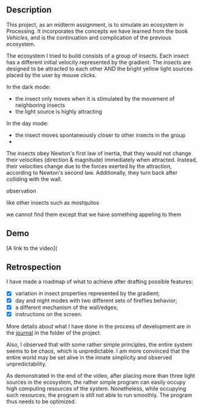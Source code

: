 ## Description

This project, as an midterm assignment, is to simulate an ecosystem in Processing. It incorporates the concepts we have learned from the book *Vehicles*, and is the continuation and complication of the previous ecosystem.

The ecosystem I tried to build consists of a group of insects. Each insect has a different initial velocity represented by the gradient. The insects are designed to be attracted to each other AND the bright yellow light sources placed by the user by mouse clicks.

In the dark mode:

- the insect only moves when it is stimulated by the movement of neighboring insects
- the light source is highly attracting

In the day mode:

- the insect moves spontaneously closer to other insects in the group
- 

The insects obey Newton's first law of inertia, that they would not change their velocities (direction & magnitude) immediately when attracted. Instead, their velocities change due to the forces exerted by the attraction, according to Newton's second law. Additionally, they turn back after colliding with the wall.



observation

like other insects such as mostquitos

we cannot find them except that we have something appeling to them



## Demo

[A link to the video](



## Retrospection

I have made a roadmap of what to achieve after drafting possible features:

- [x] variation in insect properties represented by the gradient;
- [x] day and night modes with two different sets of fireflies behavior;
- [x] a different mechanism of the wall/edges;
- [x] instructions on the screen.

More details about what I have done in the process of development are in the [journal](/March%209%20-%20Midterm/Journal.md) in the folder of the project.





Also, I observed that with some rather simple principles, the entire system seems to be chaos, which is unpredictable. I am more convinced that the entire world may be set alive in the innate simplicity and observed unpredictability.

As demonstrated in the end of the video, after placing more than three light sources in the ecosystem, the rather simple program can easily occupy high computing resources of the system. Nonetheless, while occupying such resources, the program is still not able to run smoothly. The program thus needs to be optimized.
